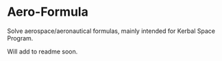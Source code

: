 # Aero-Formula
Solve aerospace/aeronautical formulas, mainly intended for Kerbal Space Program.


Will add to readme soon.
